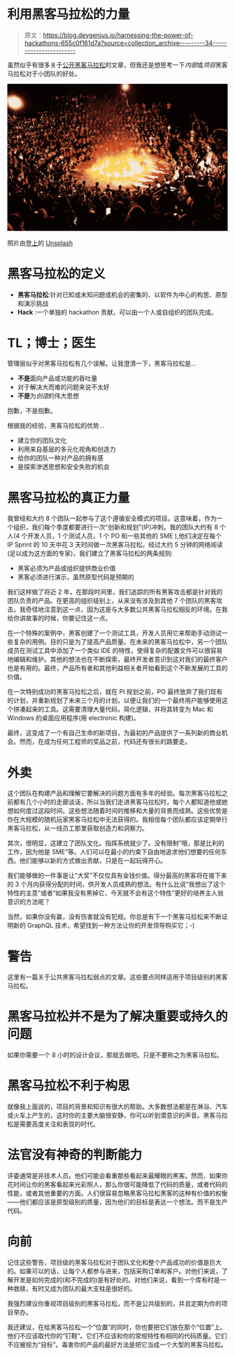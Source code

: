 # 利用黑客马拉松的力量

> 原文：<https://blog.devgenius.io/harnessing-the-power-of-hackathons-655c0f161d7a?source=collection_archive---------34----------------------->

虽然似乎有很多关于[公开黑客马拉松](https://hackathon.guide/)的文章，但我还是想思考一下*内部*或*项目*黑客马拉松对于小团队的好处。

![](img/653eaf9a695312cb80cd1dfe99ceeaa0.png)

照片由[登上](https://unsplash.com/@15june?utm_source=medium&utm_medium=referral)的 [Unsplash](https://unsplash.com?utm_source=medium&utm_medium=referral)

# 黑客马拉松的定义

*   **黑客马拉松**:针对已知或未知问题或机会的密集的、以软件为中心的构思、原型和演示挑战
*   **Hack** :一个单独的 hackathon 贡献，可以由一个人或自组织的团队完成。

# TL；博士；医生

管理层似乎对黑客马拉松有几个误解。让我澄清一下，黑客马拉松是…

*   **不是**面向产品或功能的吞吐量
*   对于解决大而难的问题来说不太好
*   **不是**为*创造*的伟大思想

抱歉，不是抱歉。

根据我的经验，黑客马拉松的优势…

*   建立你的团队文化
*   利用来自基层的多元化视角和创造力
*   给你的团队一种对产品的拥有感
*   是探索渗透思想和安全失败的机会

# 黑客马拉松的真正力量

我曾经和大约 8 个团队一起参与了这个遵循安全模式的项目。这意味着，作为一个组织，我们每个季度都要进行一次“创新和规划”(IP)冲刺。我的团队大约有 8 个人(4 个开发人员，1 个测试人员，1 个 PO 和一些其他的 SME ),他们决定在每个 IP Sprint 的 10 天中花 3 天时间做一次黑客马拉松。经过大约 5 分钟的网络阅读(足以成为这方面的专家)，我们建立了黑客马拉松的两条规则:

*   黑客必须为产品或组织提供商业价值
*   黑客必须进行演示，虽然原型代码是预期的

我们这样做了将近 2 年，在那段时间里，我们追踪的所有黑客攻击都是针对我的团队负责的产品。在更高的组织级别上，从来没有涉及到其他 7 个团队的黑客攻击。我奇怪地注意到这一点，因为这是与大多数公共黑客马拉松相反的环境。在我给你讲故事的时候，你要记住这一点。

在一个特殊的案例中，黑客创建了一个测试工具，开发人员用它来帮助手动测试一些复杂的用例。目的只是为了提高产品质量。在未来的黑客马拉松中，另一个团队成员在测试工具中添加了一个类似 IDE 的特性，使得复杂的配置文件可以很容易地编辑和维护。其他的想法也在不断探索，最终开发者意识到这对我们的最终客户也是有用的。最终，产品所有者和其他利益相关者开始看到这个不断发展的工具的价值。

在一次特别成功的黑客马拉松之后，就在 PI 规划之前，PO 最终放弃了我们现有的计划，并重新规划了未来三个月的计划，以便让我们的一个最终用户能够使用这个拼凑起来的工具。这需要清理大量代码，简化逻辑，并将其转变为 Mac 和 Windows 的桌面应用程序(用 electronic 构建)。

最终，这变成了一个有自己生命的新项目，为最初的产品提供了一系列新的商业机会。然而，在成为任何工程师的奖品之前，代码还有很长的路要走。

# 外卖

这个团队在构建产品和理解它要解决的问题方面有多年的经验。每次黑客马拉松之前都有几个小时的走廊谈话，所以当我们走进黑客马拉松时，每个人都知道他或她想如何度过这段时间。这些想法随着时间的推移和大量的背景而成熟。这些优势是你在大规模的随机玩家黑客马拉松中无法获得的。我相信每个团队都应该定期举行黑客马拉松，从一线员工那里获取创造力和洞察力。

其次，很明显，这建立了团队文化。指挥系统就少了。没有限制“哦，那是比利的工作，因为他是 SME”等。人们可以在最小的约束下自由地追求他们想要的任何东西。他们能够以新的方式做出贡献，只是在一起玩得开心。

我们能够做的一件事是让“大奖”不仅仅具有金钱价值。得分最高的黑客将在接下来的 3 个月内获得分配的时间，供开发人员成熟的想法。有什么比说“我想出了这个特性的主意”或者“如果我没有黑掉它，今天就不会有这个特性”更好的培养主人翁意识的方法呢？

当然，如果你没有赢，没有伤害就没有犯规。你总是有下一个黑客马拉松来不断证明新的 GraphQL 技术，希望找到一种方法让你的开发领导购买它；-)

# 警告

这里有一篇关于公共黑客马拉松弱点的文章。这些要点同样适用于项目级别的黑客马拉松。

# 黑客马拉松并不是为了解决重要或持久的问题

如果你需要一个 8 小时的设计会议，那就去做吧。只是不要称之为黑客马拉松。

# 黑客马拉松不利于构思

就像我上面说的，项目的背景和知识有很大的帮助。大多数想法都是在淋浴、汽车或火车上产生的，这时你的主要大脑很安静，你可以听到潜意识的声音。黑客马拉松是需要高度关注和表现的时代。

# 法官没有神奇的判断能力

评委通常是非技术人员。他们可能会看重那些看起来最耀眼的黑客。然而，如果你花时间让你的黑客看起来光彩照人，那么你很可能降低了代码的质量，或者代码的性能，或者其他重要的方面。人们很容易忽略黑客马拉松黑客的这种有价值的权衡——他们都应该是原型级别的质量，因为他们的目标是表达一个想法。而不是生产代码。

# 向前

记住这些警告，项目级的黑客马拉松对于团队文化和整个产品成功的价值是巨大的。如果可以的话，让每个人都参与进来，包括采购订单和客户。对他们来说，了解开发是如何完成的(和不完成的)是有好处的。对他们来说，看到一个库有时是一种救赎，有时又成为团队的最大支柱是很好的。

我强烈建议你重视项目级别的黑客马拉松，而不是公共级别的，并且定期为你的项目举办。

我还建议，在给黑客马拉松一个“位置”的同时，你也要把它们放在那个“位置”上。他们不应该取代你的“钉鞋”。它们不应该和你的常规特性有相同的代码质量。它们不应被视为“目标”。毒害你的产品的最好方法是把它当成一个大型的黑客马拉松。